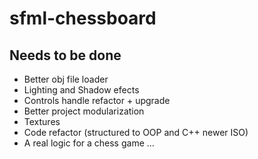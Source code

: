 # sfml-chessboard

## Needs to be done

- Better obj file loader
- Lighting and Shadow efects
- Controls handle refactor + upgrade
- Better project modularization
- Textures 
- Code refactor (structured to OOP and C++ newer ISO)
- A real logic for a chess game
...
